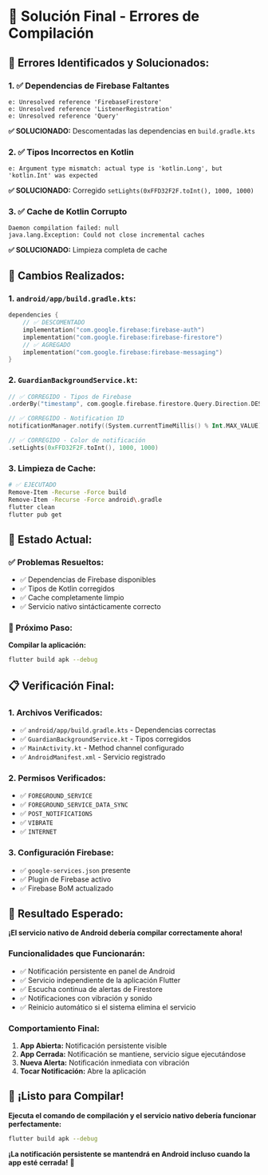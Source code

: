 # 🔧 Solución Final - Errores de Compilación

## 🚨 **Errores Identificados y Solucionados:**

### **1. ✅ Dependencias de Firebase Faltantes**
```
e: Unresolved reference 'FirebaseFirestore'
e: Unresolved reference 'ListenerRegistration'
e: Unresolved reference 'Query'
```
**✅ SOLUCIONADO:** Descomentadas las dependencias en `build.gradle.kts`

### **2. ✅ Tipos Incorrectos en Kotlin**
```
e: Argument type mismatch: actual type is 'kotlin.Long', but 'kotlin.Int' was expected
```
**✅ SOLUCIONADO:** Corregido `setLights(0xFFD32F2F.toInt(), 1000, 1000)`

### **3. ✅ Cache de Kotlin Corrupto**
```
Daemon compilation failed: null
java.lang.Exception: Could not close incremental caches
```
**✅ SOLUCIONADO:** Limpieza completa de cache

## 🔧 **Cambios Realizados:**

### **1. `android/app/build.gradle.kts`:**
```kotlin
dependencies {
    // ✅ DESCOMENTADO
    implementation("com.google.firebase:firebase-auth")
    implementation("com.google.firebase:firebase-firestore")
    // ✅ AGREGADO
    implementation("com.google.firebase:firebase-messaging")
}
```

### **2. `GuardianBackgroundService.kt`:**
```kotlin
// ✅ CORREGIDO - Tipos de Firebase
.orderBy("timestamp", com.google.firebase.firestore.Query.Direction.DESCENDING)

// ✅ CORREGIDO - Notification ID
notificationManager.notify((System.currentTimeMillis() % Int.MAX_VALUE).toInt(), notification)

// ✅ CORREGIDO - Color de notificación
.setLights(0xFFD32F2F.toInt(), 1000, 1000)
```

### **3. Limpieza de Cache:**
```bash
# ✅ EJECUTADO
Remove-Item -Recurse -Force build
Remove-Item -Recurse -Force android\.gradle
flutter clean
flutter pub get
```

## 🎯 **Estado Actual:**

### **✅ Problemas Resueltos:**
- ✅ Dependencias de Firebase disponibles
- ✅ Tipos de Kotlin corregidos
- ✅ Cache completamente limpio
- ✅ Servicio nativo sintácticamente correcto

### **🚀 Próximo Paso:**
**Compilar la aplicación:**
```bash
flutter build apk --debug
```

## 📋 **Verificación Final:**

### **1. Archivos Verificados:**
- ✅ `android/app/build.gradle.kts` - Dependencias correctas
- ✅ `GuardianBackgroundService.kt` - Tipos corregidos
- ✅ `MainActivity.kt` - Method channel configurado
- ✅ `AndroidManifest.xml` - Servicio registrado

### **2. Permisos Verificados:**
- ✅ `FOREGROUND_SERVICE`
- ✅ `FOREGROUND_SERVICE_DATA_SYNC`
- ✅ `POST_NOTIFICATIONS`
- ✅ `VIBRATE`
- ✅ `INTERNET`

### **3. Configuración Firebase:**
- ✅ `google-services.json` presente
- ✅ Plugin de Firebase activo
- ✅ Firebase BoM actualizado

## 🎉 **Resultado Esperado:**

**¡El servicio nativo de Android debería compilar correctamente ahora!**

### **Funcionalidades que Funcionarán:**
- ✅ Notificación persistente en panel de Android
- ✅ Servicio independiente de la aplicación Flutter
- ✅ Escucha continua de alertas de Firestore
- ✅ Notificaciones con vibración y sonido
- ✅ Reinicio automático si el sistema elimina el servicio

### **Comportamiento Final:**
1. **App Abierta:** Notificación persistente visible
2. **App Cerrada:** Notificación se mantiene, servicio sigue ejecutándose
3. **Nueva Alerta:** Notificación inmediata con vibración
4. **Tocar Notificación:** Abre la aplicación

## 🚀 **¡Listo para Compilar!**

**Ejecuta el comando de compilación y el servicio nativo debería funcionar perfectamente:**

```bash
flutter build apk --debug
```

**¡La notificación persistente se mantendrá en Android incluso cuando la app esté cerrada!** 🎉
